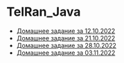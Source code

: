 # TelRan_Java
- [Домашнее задание за 12.10.2022](https://github.com/SmirnovAlex0891/TelRan_Java/tree/master/hw_12_10_2022)
- [Домашнее задание за 21.10.2022](https://github.com/SmirnovAlex0891/TelRan_Java/tree/master/hw_21_10_2022)
- [Домашнее задание за 28.10.2022](https://github.com/SmirnovAlex0891/TelRan_Java/tree/master/hw_28_10_2022)
- [Домашнее задание за 03.11.2022](https://github.com/SmirnovAlex0891/TelRan_Java/tree/master/hw_03_11_2022)
